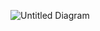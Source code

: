 ![Untitled Diagram](https://user-images.githubusercontent.com/56555027/223027576-0771a51b-d46f-4e26-8e67-ada210e09f10.svg)
